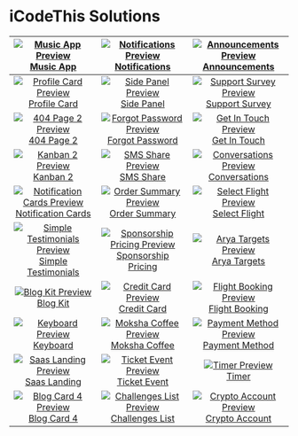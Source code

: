 # iCodeThis Solutions

| [![Music App Preview](https://shismqklzntzxworibfn.supabase.co/storage/v1/object/public/previews/8aaf92f2-d7f3-4140-afc0-79722826b37a.png)Music App](https://icodethis.com/submissions/15876) | [![Notifications Preview](https://shismqklzntzxworibfn.supabase.co/storage/v1/object/public/previews/84bd69a7-4c80-4ed0-849e-e92f75f3f693.png)Notifications](https://icodethis.com/submissions/16051) | [![Announcements Preview](https://shismqklzntzxworibfn.supabase.co/storage/v1/object/public/previews/3fa0eb1c-10cc-48ca-97bb-c84fdc77b4cf.png)Announcements](https://icodethis.com/submissions/15457) |
| :---: | :---: | :---: |
| [![Profile Card Preview](https://shismqklzntzxworibfn.supabase.co/storage/v1/object/public/previews/6f264bcd-8763-4aec-8c91-5eaf5d625a22.png)Profile Card](https://icodethis.com/submissions/16191) | [![Side Panel Preview](https://shismqklzntzxworibfn.supabase.co/storage/v1/object/public/previews/6a5fbfcc-fc32-48db-b061-898780950ba4.png)Side Panel](https://icodethis.com/submissions/16341) | [![Support Survey Preview](https://shismqklzntzxworibfn.supabase.co/storage/v1/object/public/previews/f10e1923-3bb8-4180-9382-05c5a9366ed2.png)Support Survey](https://icodethis.com/submissions/14823) |
| [![404 Page 2 Preview](https://shismqklzntzxworibfn.supabase.co/storage/v1/object/public/previews/32116a19-3bb8-4409-a4ad-66120de33c0b.png)404 Page 2](https://icodethis.com/submissions/16597) | [![Forgot Password Preview](https://shismqklzntzxworibfn.supabase.co/storage/v1/object/public/previews/b7e4049b-8805-4c40-8f5f-6a83625abd49.png)Forgot Password](https://icodethis.com/submissions/16732) | [![Get In Touch Preview](https://shismqklzntzxworibfn.supabase.co/storage/v1/object/public/previews/df3206db-ca0f-46e7-b328-b1ab457ed33d.png)Get In Touch](https://icodethis.com/submissions/16872) |
| [![Kanban 2 Preview](https://shismqklzntzxworibfn.supabase.co/storage/v1/object/public/previews/2becca64-4f03-458b-8ba8-59569d67daf4.png)Kanban 2](https://icodethis.com/submissions/17026) | [![SMS Share Preview](https://shismqklzntzxworibfn.supabase.co/storage/v1/object/public/previews/67cd6dc8-d70e-42c4-9f2a-fec59474ea48.png)SMS Share](https://icodethis.com/submissions/17263) | [![Conversations Preview](https://shismqklzntzxworibfn.supabase.co/storage/v1/object/public/previews/4b6a53fe-fd6c-47ad-8e35-f34880da9826.png)Conversations](https://icodethis.com/submissions/17368) |
| [![Notification Cards Preview](https://shismqklzntzxworibfn.supabase.co/storage/v1/object/public/previews/01139d0d-534f-40df-bda9-fe10a0e9dc3f.png)Notification Cards](https://icodethis.com/submissions/17455) | [![Order Summary Preview](https://shismqklzntzxworibfn.supabase.co/storage/v1/object/public/previews/68b3b010-5289-4442-a525-01696ec21172.png)Order Summary](https://icodethis.com/submissions/17614) | [![Select Flight Preview](https://shismqklzntzxworibfn.supabase.co/storage/v1/object/public/previews/82660461-d3ac-43fc-983a-489f767f4721.png)Select Flight](https://icodethis.com/submissions/17922) |
| [![Simple Testimonials Preview](https://shismqklzntzxworibfn.supabase.co/storage/v1/object/public/previews/f07121a1-0738-4a1d-af60-ee3c94957c91.png)Simple Testimonials](https://icodethis.com/submissions/18130) | [![Sponsorship Pricing Preview](https://shismqklzntzxworibfn.supabase.co/storage/v1/object/public/previews/c2b311fa-6f04-4b41-96ec-6952a0813b76.png)Sponsorship Pricing](https://icodethis.com/submissions/18306) | [![Arya Targets Preview](https://shismqklzntzxworibfn.supabase.co/storage/v1/object/public/previews/09cd4c42-d9d5-4d13-8e25-b218fed43865.png)Arya Targets](https://icodethis.com/submissions/18609) |
| [![Blog Kit Preview](https://shismqklzntzxworibfn.supabase.co/storage/v1/object/public/previews/7253f654-4d2d-490a-871b-2bba33f4a578.png)Blog Kit](https://icodethis.com/submissions/18711) | [![Credit Card Preview](https://shismqklzntzxworibfn.supabase.co/storage/v1/object/public/previews/f143b92b-8600-481d-9a5a-47b72bbfbeab.png)Credit Card](https://icodethis.com/submissions/18881) | [![Flight Booking Preview](https://shismqklzntzxworibfn.supabase.co/storage/v1/object/public/previews/471ecf1d-9778-4f3f-946a-5bbf5cadd1f4.png)Flight Booking](https://icodethis.com/submissions/19049) |
| [![Keyboard Preview](https://shismqklzntzxworibfn.supabase.co/storage/v1/object/public/previews/227ce8ad-1e3f-4446-b45e-cbec2b83c809.png)Keyboard](https://icodethis.com/submissions/19190) | [![Moksha Coffee Preview](https://shismqklzntzxworibfn.supabase.co/storage/v1/object/public/previews/533e6e28-2e5e-4e6e-8e61-3041270fc414.png)Moksha Coffee](https://icodethis.com/submissions/19344) | [![Payment Method Preview](https://shismqklzntzxworibfn.supabase.co/storage/v1/object/public/previews/bee195d8-cd7b-42cc-83dc-7f0908400dfb.png)Payment Method](https://icodethis.com/submissions/19580) |
| [![Saas Landing Preview](https://shismqklzntzxworibfn.supabase.co/storage/v1/object/public/previews/2c044767-dd0d-424e-80ae-3344bb571360.png)Saas Landing](https://icodethis.com/submissions/19822) | [![Ticket Event Preview](https://shismqklzntzxworibfn.supabase.co/storage/v1/object/public/previews/bc299298-1087-4c67-8e3d-a320a47d6a43.png)Ticket Event](https://icodethis.com/submissions/20123) | [![Timer Preview](https://shismqklzntzxworibfn.supabase.co/storage/v1/object/public/previews/74f0f6d9-571e-4580-a951-2aed7000b810.png)Timer](https://icodethis.com/submissions/20261) |
| [![Blog Card 4 Preview](https://shismqklzntzxworibfn.supabase.co/storage/v1/object/public/previews/103f4853-975d-401e-b855-5db20a2707ca.png)Blog Card 4](https://icodethis.com/submissions/20576) | [![Challenges List Preview](https://shismqklzntzxworibfn.supabase.co/storage/v1/object/public/previews/c17a1ab6-39d2-404b-9d09-ce5823bd8c59.png)Challenges List](https://icodethis.com/submissions/20700) | [![Crypto Account Preview](https://shismqklzntzxworibfn.supabase.co/storage/v1/object/public/previews/7b9d1ba3-20a1-4163-8fab-995ecb36e28a.png)Crypto Account](https://icodethis.com/submissions/20936) |